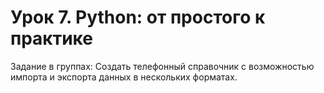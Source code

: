 # Урок 7. Python: от простого к практике

Задание в группах: Создать телефонный справочник с возможностью импорта и экспорта данных в нескольких форматах.
